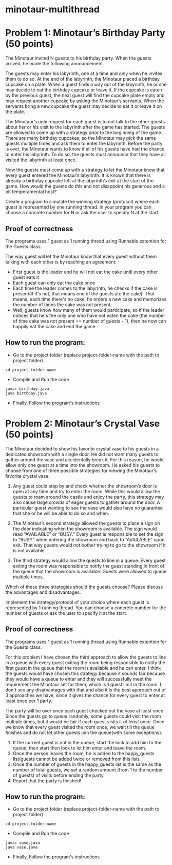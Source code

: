 # minotaur-multithread

# Problem 1: Minotaur’s Birthday Party (50 points)

The Minotaur invited N guests to his birthday party. When the guests arrived, he made the following announcement.

The guests may enter his labyrinth, one at a time and only when he invites them to do so. At the end of the labyrinth, the Minotaur placed a birthday cupcake on a plate. When a guest finds a way out of the labyrinth, he or she may decide to eat the birthday cupcake or leave it. If the cupcake is eaten by the previous guest, the next guest will find the cupcake plate empty and may request another cupcake by asking the Minotaur’s servants. When the servants bring a new cupcake the guest may decide to eat it or leave it on the plate.

The Minotaur’s only request for each guest is to not talk to the other guests about her or his visit to the labyrinth after the game has started. The guests are allowed to come up with a strategy prior to the beginning of the game. There are many birthday cupcakes, so the Minotaur may pick the same guests multiple times and ask them to enter the labyrinth. Before the party is over, the Minotaur wants to know if all of his guests have had the chance to enter his labyrinth. To do so, the guests must announce that they have all visited the labyrinth at least once.

Now the guests must come up with a strategy to let the Minotaur know that every guest entered the Minotaur’s labyrinth. It is known that there is already a birthday cupcake left at the labyrinth’s exit at the start of the game. How would the guests do this and not disappoint his generous and a bit temperamental host?

Create a program to simulate the winning strategy (protocol) where each guest is represented by one running thread. In your program you can choose a concrete number for N or ask the user to specify N at the start.
## Proof of correctness
The programs uses 1 guest as 1 running thread using Runnable extention for the Guests class. 

The way guest will let the Minotaur know that every guest without them talking with each other is by reaching an agreement:
- First guest is the leader and he will not eat the cake until every other guest eats it
- Each guest can only eat the cake once
- Each time the leader comes to the labyrinth, he checks if the cake is present(if it's not, that means one of the guests ate the cake). That means, each time there's no cake, he orders a new cake and memorizes the number of times the cake was not present.
- Well, guests know how many of them would participate, so if the leader notices that he's the only one who have not eaten the cake (the number of time cake was not present == number of guests - 1), then he now can happily eat the cake and end the game.

## How to run the program:
- Go to the project folder (replace project-folder-name with the path to project folder)
```
cd project-folder-name
```
- Compile and Run the code
```
javac birthday.java
java birthday.java
```
- Finally, Follow the program's instructions

# Problem 2: Minotaur’s Crystal Vase (50 points)

The Minotaur decided to show his favorite crystal vase to his guests in a dedicated showroom with a single door. He did not want many guests to gather around the vase and accidentally break it. For this reason, he would allow only one guest at a time into the showroom. He asked his guests to choose from one of three possible strategies for viewing the Minotaur’s favorite crystal vase:

1) Any guest could stop by and check whether the showroom’s door is open at any time and try to enter the room. While this would allow the guests to roam around the castle and enjoy the party, this strategy may also cause large crowds of eager guests to gather around the door. A particular guest wanting to see the vase would also have no guarantee that she or he will be able to do so and when.

2) The Minotaur’s second strategy allowed the guests to place a sign on the door indicating when the showroom is available. The sign would read “AVAILABLE” or “BUSY.” Every guest is responsible to set the sign to “BUSY” when entering the showroom and back to “AVAILABLE” upon exit. That way guests would not bother trying to go to the showroom if it is not available.

3) The third strategy would allow the quests to line in a queue. Every guest exiting the room was responsible to notify the guest standing in front of the queue that the showroom is available. Guests were allowed to queue multiple times.

Which of these three strategies should the guests choose? Please discuss the advantages and disadvantages.

Implement the strategy/protocol of your choice where each guest is represented by 1 running thread. You can choose a concrete number for the number of guests or ask the user to specify it at the start.

## Proof of correctness
The programs uses 1 guest as 1 running thread using Runnable extention for the Guests class.

For this problem I have chosen the third approach to allow the guests to line in a queue with every guest exiting the room being responsible to notify the first guest in the queue that the room is available and he can enter. I think the guests would have chosen this strategy because it sounds fair because they would have a queue to enter and they will successfully meet the requirement the Minotaur set for them, which is 1 guest limit in the room. I don't see any disatvantages with that and also it is the best approach out of 3 approaches we have, since it gives the chance for every guest to enter at least once per 1 party.

The party will be over once each guest checked out the vase at least once. Since the guests go to queue randomly, some guests could visit the room multiple times, but it would be fair if each guest visits it *at least* once. Once we know that every guest visited the room once, we wait till the queue finishes and do not let other guests join the queue(with some exceptions). 
1. If the current guest is not in the queue, start the lock to add him to the queue, then start then lock to let him enter and leave the room.
2. Once the person leaves the room, he is added to the happy_guests list(guests cannot be added twice or removed from this list).
3. Once the number of guests in the happy_guests list is the same as the number of total guests, we set a random amount (from 1 to the number of guests) of visits before ending the party
5. Report that the party is finished!

## How to run the program:
- Go to the project folder (replace project-folder-name with the path to project folder)
```
cd project-folder-name
```
- Compile and Run the code
```
javac vase.java
java vase.java
```
- Finally, Follow the program's instructions
